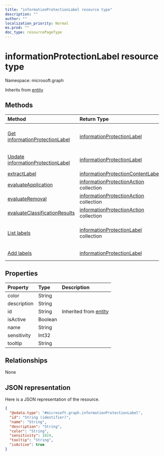 ```yaml
---
title: "informationProtectionLabel resource type"
description: ""
author: ""
localization_priority: Normal
ms.prod: ""
doc_type: resourcePageType
---
```


# informationProtectionLabel resource type


Namespace: microsoft.graph




Inherits from [entity](../resources/entity.md)

## Methods
|Method|Return Type|Description|
|:---|:---|:---|
|[Get informationProtectionLabel](../api/informationprotectionlabel-get.md)|[informationProtectionLabel](../resources/informationprotectionlabel.md)|Read properties and relationships of the [informationProtectionLabel](../resources/informationprotectionlabel.md) object.|
|[Update informationProtectionLabel](../api/informationprotectionlabel-update.md)|[informationProtectionLabel](../resources/informationprotectionlabel.md)|Update the properties of a [informationProtectionLabel](../resources/informationprotectionlabel.md) object.|
|[extractLabel](../api/informationprotectionlabel-extractlabel.md)|[informationProtectionContentLabel](../resources/informationprotectioncontentlabel.md)||
|[evaluateApplication](../api/informationprotectionlabel-evaluateapplication.md)|[informationProtectionAction](../resources/informationprotectionaction.md) collection||
|[evaluateRemoval](../api/informationprotectionlabel-evaluateremoval.md)|[informationProtectionAction](../resources/informationprotectionaction.md) collection||
|[evaluateClassificationResults](../api/informationprotectionlabel-evaluateclassificationresults.md)|[informationProtectionAction](../resources/informationprotectionaction.md) collection||
|[List labels](../api/informationprotectionpolicy-list-labels.md)|[informationProtectionLabel](../resources/informationprotectionlabel.md) collection|Get the informationProtectionLabels from the labels navigation property.|
|[Add labels](../api/informationprotectionpolicy-post-labels.md)|[informationProtectionLabel](../resources/informationprotectionlabel.md)|Add labels by posting to the labels collection.|

## Properties
|Property|Type|Description|
|:---|:---|:---|
|color|String||
|description|String||
|id|String| Inherited from [entity](../resources/entity.md)|
|isActive|Boolean||
|name|String||
|sensitivity|Int32||
|tooltip|String||

## Relationships
None

## JSON representation
Here is a JSON representation of the resource.
<!-- {
  "blockType": "resource",
  "keyProperty": "id",
  "@odata.type": "microsoft.graph.informationProtectionLabel",
  "baseType": "microsoft.graph.entity",
  "openType": false
}
-->
``` json
{
  "@odata.type": "#microsoft.graph.informationProtectionLabel",
  "id": "String (identifier)",
  "name": "String",
  "description": "String",
  "color": "String",
  "sensitivity": 1024,
  "tooltip": "String",
  "isActive": true
}
```

